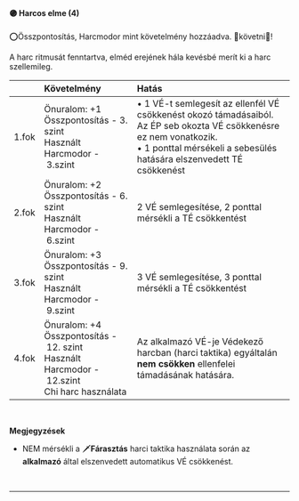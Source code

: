 #### 🟣 Harcos elme (4)

⭕Összpontosítás, Harcmodor mint követelmény hozzáadva. 👀követni👀!

A harc ritmusát fenntartva, elméd erejének hála kevésbé merít ki a harc szellemileg.

| |  Követelmény | Hatás  |
| :----------- | :----------- | :----------- |
| 1.fok | Önuralom: +1<br />Összpontosítás&nbsp;-&nbsp;3. szint<br />Használt Harcmodor&nbsp;-&nbsp;3.szint | • 1 VÉ-t semlegesít az ellenfél VÉ csökkenést okozó támadásaiból. Az ÉP seb okozta VÉ csökkenésre ez nem vonatkozik.<br />• 1 ponttal mérsékeli a sebesülés hatására elszenvedett TÉ csökkenést |
| 2.fok | Önuralom: +2<br />Összpontosítás&nbsp;-&nbsp;6. szint<br />Használt Harcmodor&nbsp;-&nbsp;6.szint | 2 VÉ semlegesítése, 2 ponttal mérsékli a TÉ csökkentést |
| 3.fok | Önuralom: +3<br />Összpontosítás&nbsp;-&nbsp;9. szint<br />Használt Harcmodor&nbsp;-&nbsp;9.szint| 3 VÉ semlegesítése, 3 ponttal mérsékli a TÉ csökkentést |
| 4.fok | Önuralom: +4<br />Összpontosítás&nbsp;-&nbsp;12. szint<br />Használt Harcmodor&nbsp;-&nbsp;12.szint<br />Chi harc használata | Az alkalmazó VÉ-je Védekező harcban (harci taktika) egyáltalán **nem csökken** ellenfelei támadásának hatására. |

<br />

**Megjegyzések**

- NEM mérsékli a 🗡️**Fárasztás** harci taktika használata során az **alkalmazó** által elszenvedett automatikus VÉ csökkenést.

<br />

---
